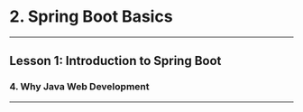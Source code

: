 # 2. Spring Boot Basics 
___

## Lesson 1: Introduction to Spring Boot 

### 4. Why Java Web Development 

---


